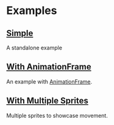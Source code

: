 # Examples

## [Simple](./01-simple)

A standalone example

## [With AnimationFrame](./02-with-animationframe)

An example with [AnimationFrame](https://github.com/karbassi/Canvas-Animation-Frame).

## [With Multiple Sprites](./03-directions)

Multiple sprites to showcase movement.
